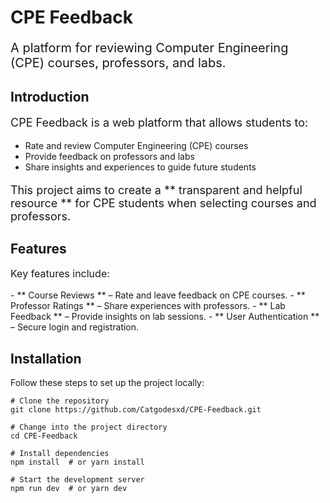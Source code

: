 # CPE Feedback
<p style="font-size:20px;">A platform for reviewing Computer Engineering (CPE) courses, professors, and labs.</p>

## Introduction
<p style="font-size:18px;">CPE Feedback is a web platform that allows students to:</p> <ul> <li>Rate and review Computer Engineering (CPE) courses</li> <li>Provide feedback on professors and labs</li> <li>Share insights and experiences to guide future students</li> </ul> <p style="font-size:18px;">This project aims to create a ** transparent and helpful resource ** for CPE students when selecting courses and professors.</p>

## Features
<p style="font-size:16px;">Key features include:</p> 
- ** Course Reviews ** – Rate and leave feedback on CPE courses. 
- ** Professor Ratings ** – Share experiences with professors. 
- ** Lab Feedback ** – Provide insights on lab sessions. 
- ** User Authentication ** – Secure login and registration. 

## Installation
Follow these steps to set up the project locally:

  ```
  # Clone the repository
  git clone https://github.com/Catgodesxd/CPE-Feedback.git
  
  # Change into the project directory
  cd CPE-Feedback
  
  # Install dependencies
  npm install  # or yarn install
  
  # Start the development server
  npm run dev  # or yarn dev

  ```
